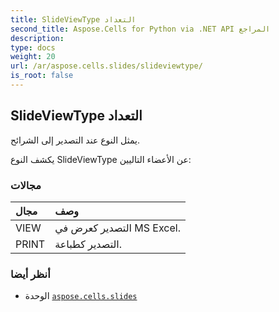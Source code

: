 ```yaml
---
title: SlideViewType التعداد
second_title: Aspose.Cells for Python via .NET API المراجع
description:
type: docs
weight: 20
url: /ar/aspose.cells.slides/slideviewtype/
is_root: false
---
```

##  SlideViewType التعداد
يمثل النوع عند التصدير إلى الشرائح.



يكشف النوع SlideViewType عن الأعضاء التاليين:

###  مجالات
| مجال| وصف|
| :- | :- |
| VIEW | التصدير كعرض في MS Excel.|
| PRINT | التصدير كطباعة.|



###  أنظر أيضا
* الوحدة [`aspose.cells.slides`](..)
